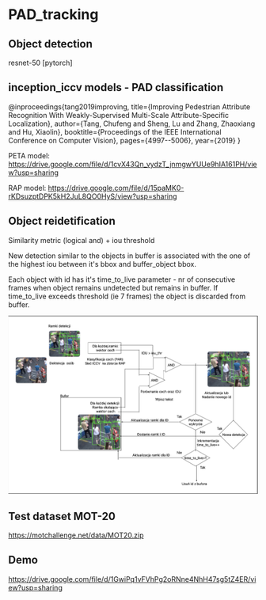 # PAD_tracking

## Object detection
resnet-50 [pytorch]

## inception_iccv models - PAD classification
@inproceedings{tang2019improving,
  title={Improving Pedestrian Attribute Recognition With Weakly-Supervised Multi-Scale Attribute-Specific Localization},
  author={Tang, Chufeng and Sheng, Lu and Zhang, Zhaoxiang and Hu, Xiaolin},
  booktitle={Proceedings of the IEEE International Conference on Computer Vision},
  pages={4997--5006},
  year={2019}
}

PETA model:
https://drive.google.com/file/d/1cvX43Qn_vydzT_jnmgwYUUe9hIA161PH/view?usp=sharing

RAP model:
https://drive.google.com/file/d/15paMK0-rKDsuzptDPK5kH2JuL8QO0HyS/view?usp=sharing

## Object reidetification
Similarity metric (logical and) + iou threshold

New detection similar to the objects in buffer is associated with the one of the highest iou between it's bbox and buffer_object bbox. 

Each object with id has it's time_to_live parameter - nr of consecutive frames when object remains undetected but remains in buffer. If time_to_live exceeds threshold (ie 7 frames) the object is discarded from buffer.

![alt text](img/schemat.png)

## Test dataset MOT-20
https://motchallenge.net/data/MOT20.zip


## Demo

https://drive.google.com/file/d/1GwiPq1vFVhPg2oRNne4NhH47sg5tZ4ER/view?usp=sharing

